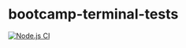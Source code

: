 # bootcamp-terminal-tests

[![Node.js CI](https://github.com/AsiFen/bootcamp-terminal-tests/actions/workflows/node.js.yml/badge.svg)](https://github.com/AsiFen/bootcamp-terminal-tests/actions/workflows/node.js.yml)
